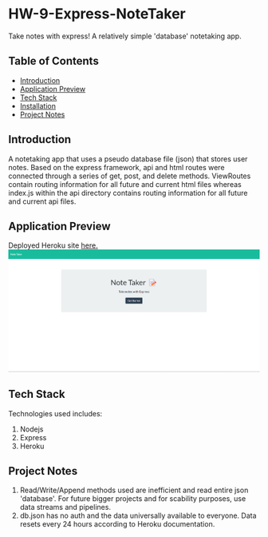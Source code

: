 # HW-9-Express-NoteTaker
Take notes with express! A relatively simple 'database' notetaking app.

## Table of Contents
- [Introduction](#introduction)
- [Application Preview](#application-preview)
- [Tech Stack](#tech-stack)
- [Installation](#installation)
- [Project Notes](#project-notes)

## Introduction
A notetaking app that uses a pseudo database file (json) that stores user notes. Based on the express framework, api and html routes were connected through a series of get, post, and delete methods. ViewRoutes contain routing information for all future and current html files whereas index.js within the api directory contains routing information for all future and current api files.

## Application Preview
Deployed Heroku site [here.](https://hw-9-express-notetaker.herokuapp.com/)
![Deployed Site](./public/assets/images/deployed.png)

## Tech Stack
Technologies used includes:
1. Nodejs
2. Express
3. Heroku

## Project Notes
1. Read/Write/Append methods used are inefficient and read entire json 'database'. For future bigger projects and for scability purposes, use data streams and pipelines.
2. db.json has no auth and the data universally available to everyone. Data resets every 24 hours according to Heroku documentation.
